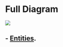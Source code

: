 # Full Diagram

![](https://herbertograca.files.wordpress.com/2017/04/cleanarchitecturedesign.png)

## - [Entities](entities).
